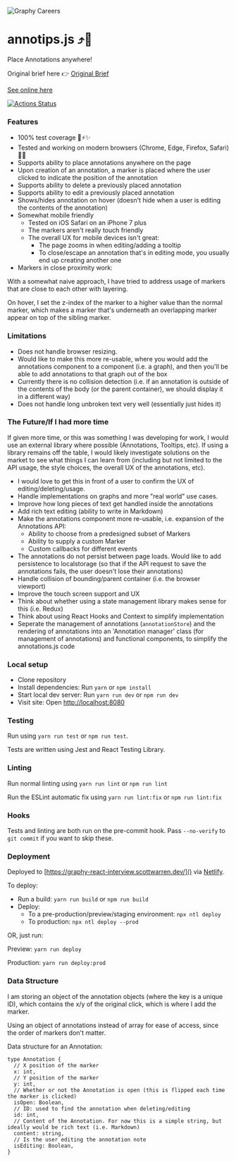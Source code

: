![Graphy Careers](https://graphy-static.ams3.cdn.digitaloceanspaces.com/careers-alt.png)

# annotips.js ⤴️🏏

Place Annotations anywhere!

Original brief here 👉 [Original Brief](README.original.md)

[See online here](https://graphy-react-interview.scottwarren.dev/)

[![Actions Status](https://github.com/{owner}/{repo}/workflows/{workflow_name}/badge.svg)](https://github.com/{owner}/{repo}/actions)

### Features

* 100% test coverage 💯⚡️✨
* Tested and working on modern browsers (Chrome, Edge, Firefox, Safari) 👀🦊
* Supports ability to place annotations anywhere on the page
* Upon creation of an annotation, a marker is placed where the user clicked to indicate the position of the annotation
* Supports ability to delete a previously placed annotation
* Supports ability to edit a previously placed annotation
* Shows/hides annotation on hover (doesn't hide when a user is editing the contents of the annotation)
* Somewhat mobile friendly
  * Tested on iOS Safari on an iPhone 7 plus
  * The markers aren't really touch friendly
  * The overall UX for mobile devices isn't great:
    * The page zooms in when editing/adding a tooltip
    * To close/escape an annotation that's in editing mode, you usually end up creating another one
* Markers in close proximity work:

With a somewhat naive approach, I have tried to address usage of markers that are close to each other with layering.

On hover, I set the z-index of the marker to a higher value than the normal marker, which makes a marker that's underneath an overlapping marker appear on top of the sibling marker.

### Limitations

* Does not handle browser resizing.
* Would like to make this more re-usable, where you would add the annotations component to a component (i.e. a graph), and then you'll be able to add annotations to that graph out of the box
* Currently there is no collision detection (i.e. if an annotation is outside of the contents of the body (or the parent container), we should display it in a different way)
* Does not handle long unbroken text very well (essentially just hides it)

### The Future/If I had more time

If given more time, or this was something I was developing for work, I would use an external library where possible (Annotations, Tooltips, etc). If using a library remains off the table, I would likely investigate solutions on the market to see what things I can learn from (including but not limited to the API usage, the style choices, the overall UX of the annotations, etc).

* I would love to get this in front of a user to confirm the UX of editing/deleting/usage.
* Handle implementations on graphs and more "real world" use cases.
* Improve how long pieces of text get handled inside the annotations
* Add rich text editing (ability to write in Markdown)
* Make the annotations component more re-usable, i.e. expansion of the Annotations API:
  * Ability to choose from a predesigned subset of Markers
  * Ability to supply a custom Marker
  * Custom callbacks for different events
* The annotations do not persist between page loads. Would like to add persistence to localstorage (so that if the API request to save the annotations fails, the user doesn't lose their annotations)
* Handle collision of bounding/parent container (i.e. the browser viewport)
* Improve the touch screen support and UX
* Think about whether using a state management library makes sense for this (i.e. Redux)
* Think about using React Hooks and Context to simplify implementation
* Seperate the management of annotations (`annotationStore`) and the rendering of annotations into an 'Annotation manager' class (for management of annotations) and functional components, to simplify the annotations.js code

### Local setup

* Clone repository
* Install dependencies: Run `yarn` or `npm install`
* Start local dev server: Run `yarn run dev` or `npm run dev`
* Visit site: Open [http://localhost:8080]()

### Testing

Run using `yarn run test` or `npm run test`.

Tests are written using Jest and React Testing Library.

### Linting

Run normal linting using `yarn run lint` or `npm run lint`

Run the ESLint automatic fix using `yarn run lint:fix` or `npm run lint:fix`

### Hooks

Tests and linting are both run on the pre-commit hook. Pass `--no-verify` to `git commit` if you want to skip these.

### Deployment

Deployed to [https://graphy-react-interview.scottwarren.dev/]() via [Netlify](https://www.netlify.com/).

To deploy:

* Run a build: `yarn run build` or `npm run build`
* Deploy:
  * To a pre-production/preview/staging environment: `npx ntl deploy`
  * To production: `npx ntl deploy --prod`

OR, just run:

Preview: `yarn run deploy`

Production: `yarn run deploy:prod`

### Data Structure

I am storing an object of the annotation objects (where the key is a unique ID), which contains the x/y of the original click, which is where I add the marker.

Using an object of annotations instead of array for ease of access, since the order of markers don't matter.

Data structure for an Annotation:

```
type Annotation {
  // X position of the marker
  x: int,
  // Y position of the marker
  y: int,
  // Whether or not the Annotation is open (this is flipped each time the marker is clicked)
  isOpen: Boolean,
  // ID: used to find the annotation when deleting/editing
  id: int,
  // Content of the Annotation. For now this is a simple string, but ideally would be rich text (i.e. Markdown)
  content: string,
  // Is the user editing the annotation note
  isEditing: Boolean,
}
```
